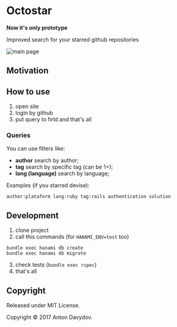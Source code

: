 # Octostar

**Now it's only prototype**

Improved search for your starred github repositories

![main page](https://cloud.githubusercontent.com/assets/1147484/26133387/4ff73cb8-3aaf-11e7-84a2-84d4ef8899d8.jpeg)

## Motivation

## How to use
1. open site
2. login by github
3. put query to firld and that's all

### Queries
You can use filters like:
- **author** search by author;
- **tag** search by specific tag (can be 1+);
- **lang (language)** search by language;

Examples (if you starred devise):

```
author:plataform lang:ruby tag:rails authentication solution
```

## Development

1. clone project
2. call this commands (for `HANAMI_ENV=test` too)

```
bundle exec hanami db create
bundle exec hanami db migrate
```

3. check tests (`bundle exec rspec`)
4. that's all

## Copyright

Released under MIT License.

Copyright © 2017 Anton Davydov.
